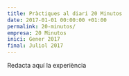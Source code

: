 ```yaml
---
title: Pràctiques al diari 20 Minutos
date: 2017-01-01 00:00:00 +01:00
permalink: 20-minutos/
empresa: 20 Minutos
inici: Gener 2017
final: Juliol 2017
---
```


Redacta aquí la experiència
